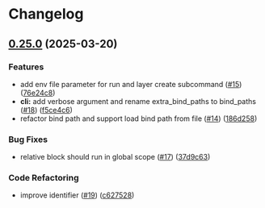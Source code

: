# Changelog

## [0.25.0](https://github.com/oomol/oocana-rust/compare/v0.24.2...v0.25.0) (2025-03-20)


### Features

* add env file parameter for run and layer create subcommand ([#15](https://github.com/oomol/oocana-rust/issues/15)) ([76e24c8](https://github.com/oomol/oocana-rust/commit/76e24c89c5700a465c3b346bf7f67693b6df8808))
* **cli:** add verbose argument and rename extra_bind_paths to bind_paths ([#18](https://github.com/oomol/oocana-rust/issues/18)) ([f5ce4c6](https://github.com/oomol/oocana-rust/commit/f5ce4c6433989801998fed7bdf15c4882c5da375))
* refactor bind path and support load bind path from file ([#14](https://github.com/oomol/oocana-rust/issues/14)) ([186d258](https://github.com/oomol/oocana-rust/commit/186d25888cd1821c64b4dfc4828854cb5d501ef5))


### Bug Fixes

* relative block should run in global scope ([#17](https://github.com/oomol/oocana-rust/issues/17)) ([37d9c63](https://github.com/oomol/oocana-rust/commit/37d9c63f1f3917019b0a49d7bafb4dd6f89d4820))


### Code Refactoring

* improve identifier ([#19](https://github.com/oomol/oocana-rust/issues/19)) ([c627528](https://github.com/oomol/oocana-rust/commit/c627528290305a19c09b0d342fd33cbc8d870516))
